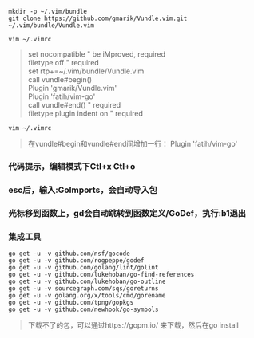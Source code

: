 ```
mkdir -p ~/.vim/bundle
git clone https://github.com/gmarik/Vundle.vim.git ~/.vim/bundle/Vundle.vim
```

`vim ~/.vimrc`
> set nocompatible              " be iMproved, required  
filetype off                  " required  
set rtp+=~/.vim/bundle/Vundle.vim  
call vundle#begin()  
Plugin 'gmarik/Vundle.vim'  
Plugin 'fatih/vim-go'  
call vundle#end()            " required  
filetype plugin indent on    " required

`vim ~/.vimrc`
> 在vundle#begin和vundle#end间增加一行：
> Plugin 'fatih/vim-go'


### 代码提示，编辑模式下Ctl+x Ctl+o
### esc后，输入:GoImports，会自动导入包
### 光标移到函数上，gd会自动跳转到函数定义/GoDef，执行:b1退出


### 集成工具
```
go get -u -v github.com/nsf/gocode
go get -u -v github.com/rogpeppe/godef
go get -u -v github.com/golang/lint/golint
go get -u -v github.com/lukehoban/go-find-references
go get -u -v github.com/lukehoban/go-outline
go get -u -v sourcegraph.com/sqs/goreturns
go get -u -v golang.org/x/tools/cmd/gorename
go get -u -v github.com/tpng/gopkgs
go get -u -v github.com/newhook/go-symbols
```

> 下载不了的包，可以通过https://gopm.io/ 来下载，然后在go install

